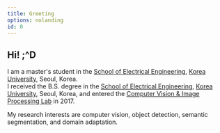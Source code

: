 ```yaml
---
title: Greeting
options: nolanding
id: 0
---
```


## Hi! ;^D

I am a master's student in the [School of Electrical Engineering](https://ee.korea.ac.kr), [Korea University](https://korea.ac.kr), Seoul, Korea.  
I received the B.S. degree in the [School of Electrical Engineering](https://ee.korea.ac.kr), [Korea University](https://korea.ac.kr), Seoul, Korea, and entered the [Computer Vision & Image Processing Lab](http://dali.korea.ac.kr) in 2017.  

My research interests are computer vision, object detection, semantic segmentation, and domain adaptation.  
